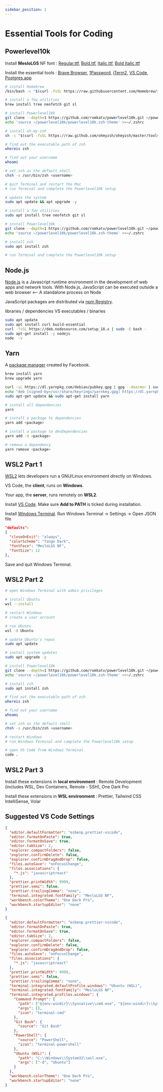 ```yaml
---
sidebar_position: 1
---
```


# Essential Tools for Coding

## Powerlevel10k

Install **MesloLGS** NF font : [Regular.ttf](https://github.com/romkatv/powerlevel10k-media/raw/master/MesloLGS%20NF%20Regular.ttf), [Bold.ttf](https://github.com/romkatv/powerlevel10k-media/raw/master/MesloLGS%20NF%20Bold.ttf), [Italic.ttf](https://github.com/romkatv/powerlevel10k-media/raw/master/MesloLGS%20NF%20Italic.ttf), [Bold Italic.ttf](https://github.com/romkatv/powerlevel10k-media/raw/master/MesloLGS%20NF%20Bold%20Italic.ttf)

Install the essential tools : [Brave Browser](https://brave.com/), [1Password](https://1password.com/downloads/mac/), [iTerm2](https://iterm2.com/downloads.html), [VS Code](https://code.visualstudio.com/download), [Postgres.app](https://postgresapp.com/)

```bash title="setup for Mac"
# install Homebrew
/bin/bash -c "$(curl -fsSL https://raw.githubusercontent.com/Homebrew/install/HEAD/install.sh)"

# install a few utilities
brew install tree neofetch git sl

# install Powerlevel10k
git clone --depth=1 https://github.com/romkatv/powerlevel10k.git ~/powerlevel10k
echo 'source ~/powerlevel10k/powerlevel10k.zsh-theme' >>~/.zshrc

# install oh-my-zsh
sh -c "$(curl -fsSL https://raw.github.com/ohmyzsh/ohmyzsh/master/tools/install.sh)"

# find out the executable path of zsh
whereis zsh

# find out your username
whoami

# set zsh as the default shell
chsh -s /usr/bin/zsh <username>

# quit Terminal and restart the Mac
# run Terminal and complete the Powerlevel10k setup
```

```bash title="setup for Linux"
# update the system
sudo apt update && apt upgrade -y

# install a few utilities
sudo apt install tree neofetch git sl

# install Powerlevel10k
git clone --depth=1 https://github.com/romkatv/powerlevel10k.git ~/powerlevel10k
echo 'source ~/powerlevel10k/powerlevel10k.zsh-theme' >>~/.zshrc

# install zsh
sudo apt install zsh

# run Terminal and complete the Powerlevel10k setup
```

## Node.js

[Node.js](https://nodejs.org/en/) is a Javascript runtime environment in the development of web apps and network tools. With Node.js, JavaScript can be executed outside a web browser <-- A standalone process on Node

JavaScript packages are distributed via [npm Registry](https://www.npmjs.com/).

libraries / dependencies VS executables / binaries

```bash title="installing Node.js"
sudo apt update
sudo apt install curl build-essential
curl -fsSL https://deb.nodesource.com/setup_18.x | sudo -E bash -
sudo apt-get install -y nodejs
node  -v
```

## Yarn

A [package manager](https://classic.yarnpkg.com/en/docs/getting-started) created by Facebook.

```bash title="installing Yarn via Homebrew"
brew install yarn
brew upgrade yarn
```

```bash title="installing Yarn via repository"
curl -sL https://dl.yarnpkg.com/debian/pubkey.gpg | gpg --dearmor | sudo tee /usr/share/keyrings/yarnkey.gpg >/dev/null
echo "deb [signed-by=/usr/share/keyrings/yarnkey.gpg] https://dl.yarnpkg.com/debian stable main" | sudo tee /etc/apt/sources.list.d/yarn.list
sudo apt-get update && sudo apt-get install yarn
```

```bash title="basic operations"
# install all dependencies
yarn

# install a package to dependencies
yarn add <package>

# install a package to devDependencies
yarn add -d <package>

# remove a dependency
yarn remove <package>
```

## WSL2 Part 1

[WSL2](https://docs.microsoft.com/en-us/windows/wsl/about) lets developers run a GNU/Linux environment directly on Windows.

VS Code, the **client**, runs on **Windows**.

Your app, the **server**, runs remotely on **WSL2**.

Install [VS Code](https://code.visualstudio.com/download). Make sure **Add to PATH** is ticked during installation.

Install [Windows Terminal](https://apps.microsoft.com/store/detail/windows-terminal/9N0DX20HK701?hl=en-hk&gl=hk). Run Windows Terminal → Settings → Open JSON file

```json title="suggested settings for Windows Terminal"
"defaults":
{
  "closeOnExit": "always",
  "colorScheme": "Tango Dark",
  "fontFace": "MesloLGS NF",
  "fontSize": 12
},
```

Save and quit Windows Terminal.

## WSL2 Part 2

```bash title="setup Ubuntu & Powerlevel10k"
# open Windows Terminal with admin privileges

# install Ubuntu
wsl --install

# restart Windows
# create a user account

# run Ubuntu
wsl -d Ubuntu

# update Ubuntu's repos
sudo apt update

# install system updates
sudo apt upgrade -y

# install Powerlevel10k
git clone --depth=1 https://github.com/romkatv/powerlevel10k.git ~/powerlevel10k
echo 'source ~/powerlevel10k/powerlevel10k.zsh-theme' >>~/.zshrc

# install zsh
sudo apt install zsh

# find out the executable path of zsh
whereis zsh

# find out your username
whoami

# set zsh as the default shell
chsh -s /usr/bin/zsh <username>

# restart Windows
# run Windows Terminal and complete the Powerlevel10k setup

# open VS Code from Windows Terminal
code .
```

## WSL2 Part 3

Install these extensions in **local environment** : Remote Development (includes WSL, Dev Containers, Remote - SSH), One Dark Pro

Install these extensions in **WSL environment** : Prettier, Tailwind CSS IntelliSense, Volar

## Suggested VS Code Settings

```json title="for Mac"
{
  "editor.defaultFormatter": "esbenp.prettier-vscode",
  "editor.formatOnPaste": true,
  "editor.formatOnSave": true,
  "editor.tabSize": 2,
  "explorer.compactFolders": false,
  "explorer.confirmDelete": false,
  "explorer.confirmDragAndDrop": false,
  "files.autoSave": "onFocusChange",
  "files.associations": {
    "*.js": "javascriptreact"
  },
  "prettier.printWidth": 9999,
  "prettier.semi": false,
  "prettier.trailingComma": "none",
  "terminal.integrated.fontFamily": "MesloLGS NF",
  "workbench.colorTheme": "One Dark Pro",
  "workbench.startupEditor": "none"
}
```

```json title="for Windows"
{
  "editor.defaultFormatter": "esbenp.prettier-vscode",
  "editor.formatOnPaste": true,
  "editor.formatOnSave": true,
  "editor.tabSize": 2,
  "explorer.compactFolders": false,
  "explorer.confirmDelete": false,
  "explorer.confirmDragAndDrop": false,
  "files.autoSave": "onFocusChange",
  "files.associations": {
    "*.js": "javascriptreact"
  },
  "prettier.printWidth": 9999,
  "prettier.semi": false,
  "prettier.trailingComma": "none",
  "terminal.integrated.defaultProfile.windows": "Ubuntu (WSL)",
  "terminal.integrated.fontFamily": "MesloLGS NF",
  "terminal.integrated.profiles.windows": {
    "Command Prompt": {
      "path": ["${env:windir}\\Sysnative\\cmd.exe", "${env:windir}\\System32\\cmd.exe"],
      "args": [],
      "icon": "terminal-cmd"
    },
    "Git Bash": {
      "source": "Git Bash"
    },
    "PowerShell": {
      "source": "PowerShell",
      "icon": "terminal-powershell"
    },
    "Ubuntu (WSL)": {
      "path": "C:\\Windows\\System32\\wsl.exe",
      "args": ["-d", "Ubuntu"]
    }
  },
  "workbench.colorTheme": "One Dark Pro",
  "workbench.startupEditor": "none"
}
```
